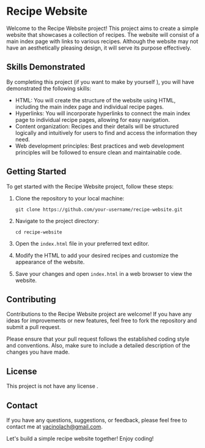 # Recipe Website

Welcome to the Recipe Website project! This project aims to create a simple website that showcases a collection of recipes. The website will consist of a main index page with links to various recipes. Although the website may not have an aesthetically pleasing design, it will serve its purpose effectively.

## Skills Demonstrated

By completing this project (if you want to make by yourself ), you will have demonstrated the following skills:

- HTML: You will create the structure of the website using HTML, including the main index page and individual recipe pages.
- Hyperlinks: You will incorporate hyperlinks to connect the main index page to individual recipe pages, allowing for easy navigation.
- Content organization: Recipes and their details will be structured logically and intuitively for users to find and access the information they need.
- Web development principles: Best practices and web development principles will be followed to ensure clean and maintainable code.

## Getting Started

To get started with the Recipe Website project, follow these steps:

1. Clone the repository to your local machine:
   ```
   git clone https://github.com/your-username/recipe-website.git
   ```

2. Navigate to the project directory:
   ```
   cd recipe-website
   ```

3. Open the `index.html` file in your preferred text editor.

4. Modify the HTML to add your desired recipes and customize the appearance of the website.

5. Save your changes and open `index.html` in a web browser to view the website.

## Contributing

Contributions to the Recipe Website project are welcome! If you have any ideas for improvements or new features, feel free to fork the repository and submit a pull request.

Please ensure that your pull request follows the established coding style and conventions. Also, make sure to include a detailed description of the changes you have made.

## License

This project is not have any license .

## Contact

If you have any questions, suggestions, or feedback, please feel free to contact me at [yacinolach@gmail.com](mailto:yacinolach@gmail.com).

Let's build a simple recipe website together! Enjoy coding!
